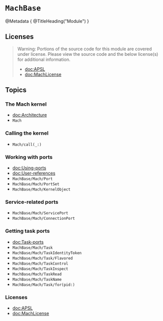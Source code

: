 # ``MachBase``

@Metadata {
    @TitleHeading("Module")
}

## Licenses

> Warning: Portions of the source code for this module are covered under license. Please view the source code and the below license(s) for additional information.
>
> - <doc:APSL>
> - <doc:MachLicense>

## Topics

### The Mach kernel

- <doc:Architecture>
- ``Mach``

### Calling the kernel

- ``Mach/call(_:)``

### Working with ports
- <doc:Using-ports>
- <doc:User-references>
- ``MachBase/Mach/Port``
- ``MachBase/Mach/PortSet``
- ``MachBase/Mach/KernelObject``



### Service-related ports

- ``MachBase/Mach/ServicePort``
- ``MachBase/Mach/ConnectionPort``

### Getting task ports

- <doc:Task-ports>
- ``MachBase/Mach/Task``
- ``MachBase/Mach/TaskIdentityToken``
- ``MachBase/Mach/Task/Flavored``
- ``MachBase/Mach/TaskControl``
- ``MachBase/Mach/TaskInspect``
- ``MachBase/Mach/TaskRead``
- ``MachBase/Mach/TaskName``
- ``MachBase/Mach/Task/for(pid:)``

### Licenses

- <doc:APSL>
- <doc:MachLicense>